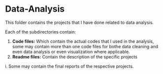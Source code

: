 # Data-Analysis

This folder contains the projects that I have done related to data analysis.  

Each of the subdirectories contain:  
 1. **Code files:** Which contain the actual codes that I used in the analysis, some may contain more than one code files for bothe data cleaning and even data analysis or even visualization where applicable.
 2. **Readme files:** Contain the description of the specific projects

i. Some may contain the final reports of the respective projects.

